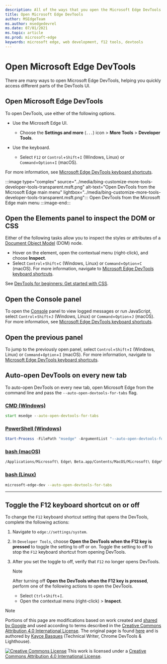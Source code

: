 ```yaml
---
description: All of the ways that you open the Microsoft Edge DevTools.
title: Open Microsoft Edge DevTools
author: MSEdgeTeam
ms.author: msedgedevrel
ms.date: 07/01/2021
ms.topic: article
ms.prod: microsoft-edge
keywords: microsoft edge, web development, f12 tools, devtools
---
```

<!-- Copyright Kayce Basques

   Licensed under the Apache License, Version 2.0 (the "License");
   you may not use this file except in compliance with the License.
   You may obtain a copy of the License at

       https://www.apache.org/licenses/LICENSE-2.0

   Unless required by applicable law or agreed to in writing, software
   distributed under the License is distributed on an "AS IS" BASIS,
   WITHOUT WARRANTIES OR CONDITIONS OF ANY KIND, either express or implied.
   See the License for the specific language governing permissions and
   limitations under the License. -->
# Open Microsoft Edge DevTools

There are many ways to open Microsoft Edge DevTools, helping you quickly access different parts of the DevTools UI.


<!-- ====================================================================== -->
## Open Microsoft Edge DevTools

To open DevTools, use either of the following options.

*   Use the Microsoft Edge UI.
    *  Choose the **Settings and more** (`...`) icon >  **More Tools** >  **Developer Tools**.

*   Use the keyboard.
    *   Select `F12` or `Control`+`Shift`+`I` (Windows, Linux) or `Command`+`Option`+`I` (macOS).

For more information, see [Microsoft Edge DevTools keyboard shortcuts](../shortcuts/index.md).

:::image type="complex" source="../media/bing-customize-more-tools-developer-tools-transparent.msft.png" alt-text="Open DevTools from the Microsoft Edge main menu" lightbox="../media/bing-customize-more-tools-developer-tools-transparent.msft.png":::
   Open DevTools from the Microsoft Edge main menu
:::image-end:::


<!-- ====================================================================== -->
## Open the Elements panel to inspect the DOM or CSS

Either of the following tasks allow you to inspect the styles or attributes of a [Document Object Model](https://developer.mozilla.org/en-US/docs/Web/API/Document_Object_Model) (DOM) node.

*   Hover on the element, open the contextual menu (right-click), and choose **Inspect**.
*   Select `Control`+`Shift`+`C` (Windows, Linux) or `Command`+`Option`+`C` (macOS). For more information, navigate to [Microsoft Edge DevTools keyboard shortcuts](../shortcuts/index.md).

<!-- :::image type="complex" source="../media/bing-right-click-inspect.msft.png" alt-text="The Inspect option" lightbox="../media/bing-right-click-inspect.msft.png":::
   The **Inspect** option
:::image-end:::  -->

See [DevTools for beginners: Get started with CSS](../beginners/css.md).


<!-- ====================================================================== -->
## Open the Console panel

To open the [Console](../console/index.md) panel to view logged messages or run JavaScript, select `Control`+`Shift`+`J` (Windows, Linux) or `Command`+`Option`+`J` (macOS). For more information, see [Microsoft Edge DevTools keyboard shortcuts](../shortcuts/index.md).


<!-- ====================================================================== -->
## Open the previous panel

To jump to the previously open panel, select `Control`+`Shift`+`I` (Windows, Linux) or `Command`+`Option`+`I` (macOS).  For more information, navigate to [Microsoft Edge DevTools keyboard shortcuts](../shortcuts/index.md).


<!-- ====================================================================== -->
## Auto-open DevTools on every new tab

To auto-open DevTools on every new tab, open Microsoft Edge from the command line and pass the `--auto-open-devtools-for-tabs` flag.

### [CMD (Windows)](#tab/cmd-Windows/)

<a id="auto-open-devtools-command-line"></a>

```cmd
start msedge --auto-open-devtools-for-tabs
```

### [PowerShell (Windows)](#tab/powershell-Windows/)

<a id="auto-open-devtools-command-line"></a>

```powershell
Start-Process -FilePath "msedge" -ArgumentList "--auto-open-devtools-for-tabs"
```

### [bash (macOS)](#tab/bash-macos/)

<a id="auto-open-devtools-command-line"></a>

```bash
/Applications/Microsoft\ Edge\ Beta.app/Contents/MacOS/Microsoft\ Edge\ Beta --auto-open-devtools-for-tabs
```

### [bash (Linux)](#tab/bash-linux/)

<a id="auto-open-devtools-command-line"></a>

```bash
microsoft-edge-dev --auto-open-devtools-for-tabs
```

* * *


<!-- ====================================================================== -->
## Toggle the F12 keyboard shortcut on or off

To change the `F12` keyboard shortcut setting that opens the DevTools, complete the following actions:

1.  Navigate to `edge://settings/system`.
1.  In `Developer Tools`, choose **Open the DevTools when the F12 key is pressed** to toggle the setting to off or on. Toggle the setting to off to stop the `F12` keyboard shortcut from opening DevTools.
1.  After you set the toggle to off, verify that `F12` no longer opens DevTools.

    > [!NOTE]
    > After turning off **Open the DevTools when the F12 key is pressed**, perform one of the following actions to open the DevTools.
    >
    > *   Select `Ctrl`+`Shift`+`I`.
    > *   Open the contextual menu (right-click) > **Inspect**.


<!-- ====================================================================== -->
> [!NOTE]
> Portions of this page are modifications based on work created and [shared by Google](https://developers.google.com/terms/site-policies) and used according to terms described in the [Creative Commons Attribution 4.0 International License](https://creativecommons.org/licenses/by/4.0).
> The original page is found [here](https://developers.google.com/web/tools/chrome-devtools/open) and is authored by [Kayce Basques](https://developers.google.com/web/resources/contributors#kayce-basques) (Technical Writer, Chrome DevTools \& Lighthouse).

[![Creative Commons License](https://i.creativecommons.org/l/by/4.0/88x31.png)](https://creativecommons.org/licenses/by/4.0)
This work is licensed under a [Creative Commons Attribution 4.0 International License](https://creativecommons.org/licenses/by/4.0).
